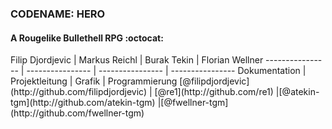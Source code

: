 <h3>CODENAME: HERO</h3>
<h4>A Rougelike Bullethell RPG :octocat:</h4>
Filip Djordjevic | Markus Reichl | Burak Tekin | Florian Wellner
---------------- | ---------------- | ---------------- | ----------------
Dokumentation | Projektleitung | Grafik | Programmierung
[@filipdjordjevic](http://github.com/filipdjordjevic) | [@re1](http://github.com/re1) |[@atekin-tgm](http://github.com/atekin-tgm) |[@fwellner-tgm](http://github.com/fwellner-tgm)
